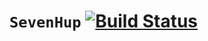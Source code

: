 # `SevenHup` [![Build Status](https://travis-ci.org/robenkleene/SevenHup.svg?branch=master)](https://travis-ci.org/robenkleene/SevenHup)
